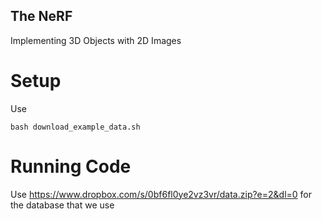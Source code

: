 ## The NeRF
Implementing 3D Objects with 2D Images

# Setup
Use
```
bash download_example_data.sh
```

# Running Code
Use
https://www.dropbox.com/s/0bf6fl0ye2vz3vr/data.zip?e=2&dl=0
for the database that we use